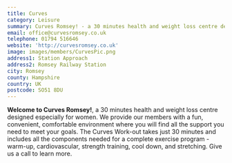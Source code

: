 ```yaml
---
title: Curves
category: Leisure
summary: Curves Romsey! - a 30 minutes health and weight loss centre designed especially for women.
email: office@curvesromsey.co.uk
telephone: 01794 516646
website: 'http://curvesromsey.co.uk'
image: images/members/CurvesPic.png
address1: Station Approach
address2: Romsey Railway Station
city: Romsey
county: Hampshire
country: UK
postcode: SO51 8DU
---
```

**Welcome to Curves Romsey!**, a 30 minutes health and weight loss centre designed especially for women. We provide our members with a fun, convenient, comfortable environment where you will find all the support you need to meet your goals. The Curves Work-out takes just 30 minutes and includes all the components needed for a complete exercise program - warm-up, cardiovascular, strength training, cool down, and stretching. Give us a call to learn more.
